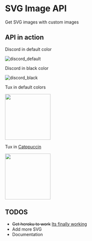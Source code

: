 # SVG Image API

Get SVG images with custom images

## API in action

Discord in default color

![discord_default](https://svgimageapi.herokuapp.com/api?img=discord)

Discord in black color

![discord_black](https://svgimageapi.herokuapp.com/api?img=discord&_1=000)

Tux in default colors

<img src='https://svgimageapi.herokuapp.com/api?img=tux' height='150px'/>

Tux in [Catppuccin](https://github.com/catppuccin/catppuccin)

<img src='https://svgimageapi.herokuapp.com/api?img=tux&_1=11111b&_2=fab387&_3=cdd6f4' height='150px'/>

## TODOS

- ~~Get heroku to work~~ [Its finally working](https://svgimageapi.herokuapp.com/api?img=tux)
- Add more SVG
- Documentation
